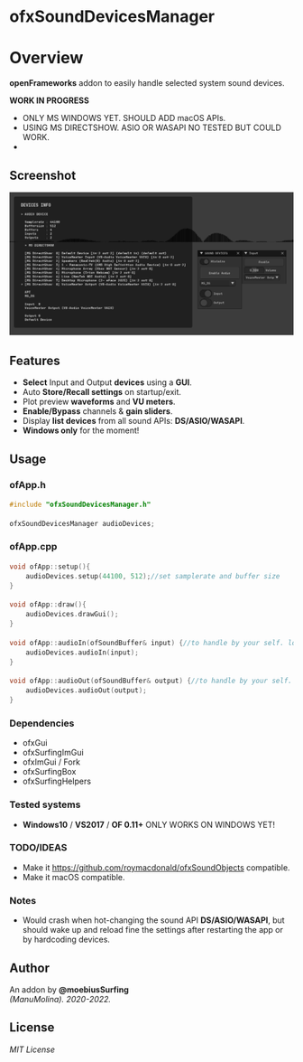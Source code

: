 # ofxSoundDevicesManager

# Overview
**openFrameworks** addon to easily handle selected system sound devices.  

**WORK IN PROGRESS**
- ONLY MS WINDOWS YET. SHOULD ADD macOS APIs.
- USING MS DIRECTSHOW. ASIO OR WASAPI NO TESTED BUT COULD WORK.
- 

## Screenshot

![](/example/Capture.PNG)  

## Features
- **Select** Input and Output **devices** using a **GUI**.
- Auto **Store/Recall settings** on startup/exit.
- Plot preview **waveforms** and **VU meters**.
- **Enable/Bypass** channels & **gain sliders**.
- Display **list devices** from all sound APIs: **DS/ASIO/WASAPI**. 
- **Windows only** for the moment!

## Usage
 
### ofApp.h
```.cpp
#include "ofxSoundDevicesManager.h"

ofxSoundDevicesManager audioDevices;
```

### ofApp.cpp
```.cpp
void ofApp::setup(){
	audioDevices.setup(44100, 512);//set samplerate and buffer size
}

void ofApp::draw(){
	audioDevices.drawGui();
}

void ofApp::audioIn(ofSoundBuffer& input) {//to handle by your self. look other examples
	audioDevices.audioIn(input);
}

void ofApp::audioOut(ofSoundBuffer& output) {//to handle by your self. look other examples
	audioDevices.audioOut(output);
}
```

### Dependencies
- ofxGui
- ofxSurfingImGui
- ofxImGui / Fork
- ofxSurfingBox
- ofxSurfingHelpers

### Tested systems
- **Windows10** / **VS2017** / **OF 0.11+**
  ONLY WORKS ON WINDOWS YET!

### TODO/IDEAS
* Make it https://github.com/roymacdonald/ofxSoundObjects compatible.  
* Make it macOS compatible. 

### Notes
* Would crash when hot-changing the sound API **DS/ASIO/WASAPI**, but should wake up and reload fine the settings after restarting the app or by hardcoding devices. 

## Author
An addon by **@moebiusSurfing**  
*(ManuMolina). 2020-2022.*

## License
*MIT License*  